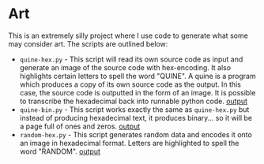 Art
===
This is an extremely silly project where I use code to generate what some may consider art. The scripts are outlined below:

- `quine-hex.py` - This script will read its own source code as input and generate an image of the source code with hex-encoding. It also highlights certain letters to spell the word "QUINE". A quine is a program which produces a copy of its own source code as the output. In this case, the source code is outputted in the form of an image. It is possible to transcribe the hexadecimal back into runnable python code. [output](images/quine-hex.png)
- `quine-bin.py` - This script works exactly the same as `quine-hex.py` but instead of producing hexadecimal text, it produces binary... so it will be a page full of ones and zeros. [output](images/quine-bin.png)
- `random-hex.py` - This script generates random data and encodes it onto an image in hexadecimal format. Letters are highlighted to spell the word "RANDOM". [output](images/random-hex.png)

